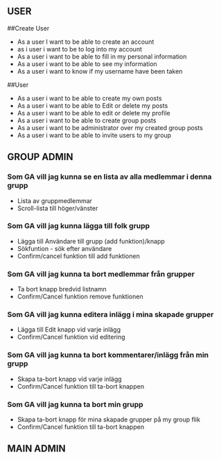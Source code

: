 ## USER


##Create User
- As a user I want to be able to create an account
- as i user i want to be to log into my account
- As a user i want to be able to fill in my personal information
- As a user i want to be able to see my information
- As a user i want to know if my username have been taken



##User
- As a user i want to be able to create my own posts
- As a user i want to be able to Edit or delete my posts
- As a user i want to be able to edit or delete my profile
- As a user i want to be able to create group posts
- As a user i want to be administrator over my created group posts
- As a user i want to be able to invite users to my group

## GROUP ADMIN


### Som GA vill jag kunna se en lista av alla medlemmar i denna grupp

- Lista av gruppmedlemmar
- Scroll-lista till höger/vänster

### Som GA vill jag kunna lägga till folk grupp

- Lägga till Användare till grupp (add funktion)/knapp
- Sökfuntion - sök efter användare
- Confirm/cancel funktion till add funktionen


### Som GA vill jag kunna ta bort medlemmar från grupper

- Ta bort knapp bredvid listnamn
- Confirm/Cancel funktion remove funktionen

### Som GA vill jag kunna editera inlägg i mina skapade grupper

- Lägga till Edit knapp vid varje inlägg
- Confirm/Cancel funktion vid editering


### Som GA vill jag kunna ta bort kommentarer/inlägg från min grupp

- Skapa ta-bort knapp vid varje inlägg
- Confirm/Cancel funktion till ta-bort knappen


### Som GA vill jag kunna ta bort min grupp

- Skapa ta-bort knapp för mina skapade grupper på my group flik
- Confirm/Cancel funktion till ta-bort knappen

## MAIN ADMIN
